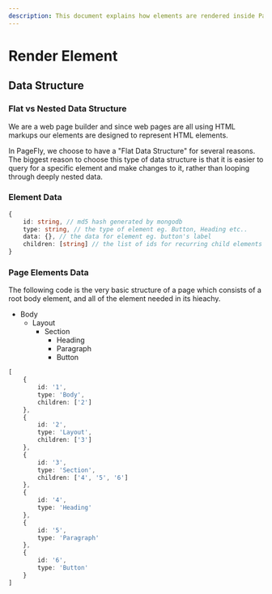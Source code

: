```yaml
---
description: This document explains how elements are rendered inside PageFly pages
---
```


# Render Element

## Data Structure

### Flat vs Nested Data Structure

We are a web page builder and since web pages are all using HTML markups our elements are designed to represent HTML elements.

In PageFly, we choose to have a "Flat Data Structure" for several reasons. The biggest reason to choose this type of data structure is that it is easier to query for a specific element and make changes to it, rather than looping through deeply nested data.

### Element Data

```typescript
{
    id: string, // md5 hash generated by mongodb
    type: string, // the type of element eg. Button, Heading etc..
    data: {}, // the data for element eg. button's label
    children: [string] // the list of ids for recurring child elements
}
```

### Page Elements Data

The following code is the very basic structure of a page which consists of a root body element, and all of the element needed in its hieachy.

* Body
  * Layout
    * Section
      * Heading
      * Paragraph
      * Button

```typescript
[
    {
        id: '1',
        type: 'Body',
        children: ['2']
    },
    {
        id: '2',
        type: 'Layout',
        children: ['3']
    },
    {
        id: '3',
        type: 'Section',
        children: ['4', '5', '6']
    },
    {
        id: '4',
        type: 'Heading'
    },
    {
        id: '5',
        type: 'Paragraph'
    },
    {
        id: '6',
        type: 'Button'
    }
]
```
